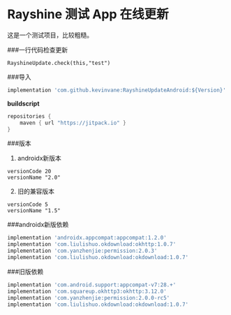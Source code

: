 # Rayshine 测试 App 在线更新

这是一个测试项目，比较粗糙。

###一行代码检查更新
```
RayshineUpdate.check(this,"test")
```

###导入

```gradle
implementation 'com.github.kevinvane:RayshineUpdateAndroid:${Version}'
```

**buildscript**

```gradle
repositories {
    maven { url "https://jitpack.io" }
}
```

###版本

1. androidx新版本
```
versionCode 20
versionName "2.0"
```

2. 旧的兼容版本
```
versionCode 5
versionName "1.5"
```

###androidx新版依赖
```gradle
implementation 'androidx.appcompat:appcompat:1.2.0'
implementation 'com.liulishuo.okdownload:okhttp:1.0.7'
implementation 'com.yanzhenjie:permission:2.0.3'
implementation 'com.liulishuo.okdownload:okdownload:1.0.7'
```

###旧版依赖
```gradle
implementation 'com.android.support:appcompat-v7:28.+'
implementation 'com.squareup.okhttp3:okhttp:3.12.0'
implementation 'com.yanzhenjie:permission:2.0.0-rc5'
implementation 'com.liulishuo.okdownload:okdownload:1.0.7'
```